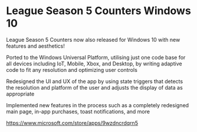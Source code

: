 # League Season 5 Counters Windows 10

League Season 5 Counters now also released for Windows 10 with new features and aesthetics! 

Ported to the Windows Universal Platform, utilising just one code base for all devices including IoT, Mobile, Xbox, and Desktop, by writing adaptive code to fit any resolution and optimizing user controls 

Redesigned the UI and UX of the app by using state triggers that detects the resolution and platform of the user and adjusts the display of data as appropriate 

Implemented new features in the process such as a completely redesigned main page, in-app purchases, toast notifications, and more 

https://www.microsoft.com/store/apps/9wzdncrdqrn5
